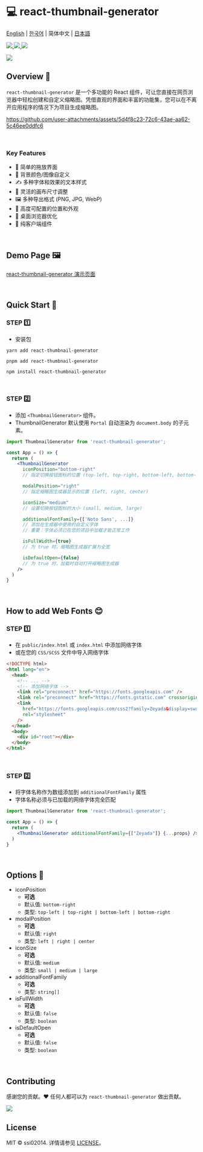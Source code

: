 # 💻 react-thumbnail-generator
[English](README.md) | [한국어](README-ko_kr.md) | 简体中文 | [日本語](README-ja_jp.md)

<a href="https://www.npmjs.com/package/react-thumbnail-generator" target="_blank">
  <img src="https://img.shields.io/npm/v/react-thumbnail-generator.svg">
</a>
<a href="https://www.npmjs.com/package/react-thumbnail-generator" target="_blank">
  <img src="https://img.shields.io/npm/dt/react-thumbnail-generator.svg">
</a>
<a href="https://bundlephobia.com/package/react-thumbnail-generator" target="_blank">
  <img src="https://img.shields.io/bundlephobia/minzip/react-thumbnail-generator/latest?style=flat-square">
</a>


<p>
  <a href="https://www.npmjs.com/package/react-thumbnail-generator" target="_blank">
    <img src="https://user-images.githubusercontent.com/64779472/219855230-d6515d16-334c-432a-8d20-fa171e17c231.png" />
  </a>
</p>

## Overview 🎨
`react-thumbnail-generator` 是一个多功能的 React 组件，可让您直接在网页浏览器中轻松创建和自定义缩略图。凭借直观的界面和丰富的功能集，您可以在不离开应用程序的情况下为项目生成缩略图。

https://github.com/user-attachments/assets/5d4f8c23-72c6-43ae-aa62-5c46ee0ddfc6

<br />

### Key Features
- 🎯 简单的拖放界面
- 🎨 背景颜色/图像自定义
- ✍️ 多种字体和效果的文本样式
- 📏 灵活的画布尺寸调整
- 🖼️ 多种导出格式 (PNG, JPG, WebP)
- 🔧 高度可配置的位置和外观
- 📱 桌面浏览器优化
- 📱 纯客户端组件

<br />

## Demo Page 🖼️
[react-thumbnail-generator 演示页面](https://ssi02014.github.io/react-thumbnail-generator/?path=/story/components-thumbnailgenerator--default)

<br />

## Quick Start 🚀
### STEP 1️⃣
- 安装包
```shell
yarn add react-thumbnail-generator
```
```shell
pnpm add react-thumbnail-generator
```

```shell
npm install react-thumbnail-generator
```

<br />

### STEP 2️⃣
- 添加 `<ThumbnailGenerator>` 组件。
- ThumbnailGenerator 默认使用 `Portal` 自动渲染为 `document.body` 的子元素。

```jsx
import ThumbnailGenerator from 'react-thumbnail-generator';

const App = () => {
  return (
    <ThumbnailGenerator
      iconPosition="bottom-right"
      // 指定切换按钮图标的位置 (top-left, top-right, bottom-left, bottom-right)

      modalPosition="right"
      // 指定缩略图生成器显示的位置 (left, right, center)

      iconSize="medium" 
      // 设置切换按钮图标的大小 (small, medium, large)

      additionalFontFamily={['Noto Sans', ...]}
      // 添加在生成器中使用的自定义字体
      // 重要：字体必须已在您的项目中加载才能正常工作

      isFullWidth={true}
      // 为 true 时，缩略图生成器扩展为全宽

      isDefaultOpen={false}
      // 为 true 时，加载时自动打开缩略图生成器
    />
  )
}
```

<br />

## How to add Web Fonts 😊
### STEP 1️⃣
- 在 `public/index.html` 或 `index.html` 中添加网络字体
- 或在您的 `CSS/SCSS` 文件中导入网络字体

```html
<!DOCTYPE html>
<html lang="en">
  <head>
    <!-- ... -->
    <!-- 添加网络字体 -->
    <link rel="preconnect" href="https://fonts.googleapis.com" />
    <link rel="preconnect" href="https://fonts.gstatic.com" crossorigin />
    <link
      href="https://fonts.googleapis.com/css2?family=Zeyada&display=swap"
      rel="stylesheet"
    />
  </head>
  <body>
    <div id="root"></div>
  </body>
</html>
```

<br />

### STEP 2️⃣
- 将字体名称作为数组添加到 `additionalFontFamily` 属性
- 字体名称必须与已加载的网络字体完全匹配

```jsx
import ThumbnailGenerator from 'react-thumbnail-generator';

const App = () => {
  return (
    <ThumbnailGenerator additionalFontFamily={["Zeyada"]} {...props} />
  )
}
```

<br />

## Options 📄
- iconPosition
  - **可选**
  - 默认值: `bottom-right`
  - 类型: `top-left | top-right | bottom-left | bottom-right`
- modalPosition
  - **可选**
  - 默认值: `right`
  - 类型: `left | right | center`
- iconSize
  - **可选**
  - 默认值: `medium`
  - 类型: `small | medium | large`
- additionalFontFamily
  - **可选**
  - 类型: `string[]`
- isFullWidth
  - **可选**
  - 默认值: `false`
  - 类型: `boolean`
- isDefaultOpen
  - **可选**
  - 默认值: `false`
  - 类型: `boolean`

<br />

## Contributing

感谢您的贡献。❤️ 任何人都可以为 `react-thumbnail-generator` 做出贡献。

<a href="https://github.com/ssi02014/react-thumbnail-generator/graphs/contributors">
  <img src="https://contrib.rocks/image?repo=ssi02014/react-thumbnail-generator">
</a>

<br />

## License
MIT © ssi02014. 详情请参见 [LICENSE](./LICENSE)。
